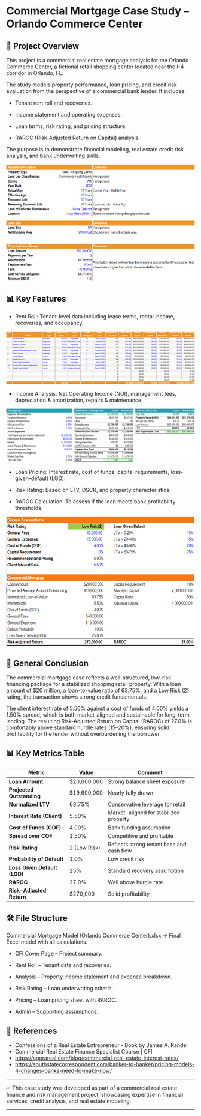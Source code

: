 # Commercial Mortgage Case Study – Orlando Commerce Center

## 📌 Project Overview

This project is a commercial real estate mortgage analysis for the Orlando Commerce Center, a fictional retail shopping center located near the I-4 corridor in Orlando, FL.

The study models property performance, loan pricing, and credit risk evaluation from the perspective of a commercial bank lender. It includes:

  - Tenant rent roll and recoveries.

  - Income statement and operating expenses.

  - Loan terms, risk rating, and pricing structure.

  - RAROC (Risk-Adjusted Return on Capital) analysis.

The purpose is to demonstrate financial modeling, real estate credit risk analysis, and bank underwriting skills.

![Commercial Mortgage Case Study](image/description.png "Commercial Mortgage Case Study")

## 📊 Key Features

- Rent Roll: Tenant-level data including lease terms, rental income, recoveries, and occupancy.

![Commercial Mortgage Case Study](image/rent_roll.png "Commercial Mortgage Case Study")

- Income Analysis: Net Operating Income (NOI), management fees, depreciation & amortization, repairs & maintenance.

![Commercial Mortgage Case Study](image/calculations.png "Commercial Mortgage Case Study")

- Loan Pricing: Interest rate, cost of funds, capital requirements, loss-given-default (LGD).

- Risk Rating: Based on LTV, DSCR, and property characteristics.

- RAROC Calculation: To assess if the loan meets bank profitability thresholds.

![Commercial Mortgage Case Study](image/pricing.png "Commercial Mortgage Case Study")

## 📌 General Conclusion

The commercial mortgage case reflects a well-structured, low-risk financing package for a stabilized shopping retail property. With a loan amount of $20 million, a loan-to-value ratio of 63.75%, and a Low Risk (2) rating, the transaction shows strong credit fundamentals.

The client interest rate of 5.50% against a cost of funds of 4.00% yields a 1.50% spread, which is both market-aligned and sustainable for long-term lending. The resulting Risk-Adjusted Return on Capital (RAROC) of 27.0% is comfortably above standard hurdle rates (15–20%), ensuring solid profitability for the lender without overburdening the borrower.

## 📊 Key Metrics Table

| Metric                       | Value        | Comment                                   |
| ---------------------------- | ------------ | ----------------------------------------- |
| **Loan Amount**              | \$20,000,000 | Strong balance sheet exposure             |
| **Projected Outstanding**    | \$19,600,000 | Nearly fully drawn                        |
| **Normalized LTV**           | 63.75%       | Conservative leverage for retail          |
| **Interest Rate (Client)**   | 5.50%        | Market-aligned for stabilized property    |
| **Cost of Funds (COF)**      | 4.00%        | Bank funding assumption                   |
| **Spread over COF**          | 1.50%        | Competitive and profitable                |
| **Risk Rating**              | 2 (Low Risk) | Reflects strong tenant base and cash flow |
| **Probability of Default**   | 1.0%         | Low credit risk                           |
| **Loss Given Default (LGD)** | 25%          | Standard recovery assumption              |
| **RAROC**                    | 27.0%        | Well above hurdle rate                    |
| **Risk-Adjusted Return**     | \$270,000    | Solid profitability                       |


## 🛠️ File Structure

Commercial Mortgage Model (Orlando Commerce Center).xlsx → Final Excel model with all calculations.

- CFI Cover Page – Project summary.

- Rent Roll – Tenant data and recoveries.

- Analysis – Property income statement and expense breakdown.

- Risk Rating – Loan underwriting criteria.

- Pricing – Loan pricing sheet with RAROC.

- Admin – Supporting assumptions.

## 📎 References

* Confessions of a Real Estate Entrepreneur - Book by James A. Randel
* Commercial Real Estate Finance Specialist Course | CFI
* https://agorareal.com/blog/commercial-real-estate-interest-rates/
* https://southstatecorrespondent.com/banker-to-banker/pricing-models-4-changes-banks-need-to-make-now/

---

✅ This case study was developed as part of a commercial real estate finance and risk management project, showcasing expertise in financial services, credit analysis, and real estate modeling.

---
